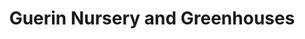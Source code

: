 ---
title: "Guerin Nursery and Greenhouses"
url: /granbury/guerin-nursery-and-greenhouses/
shop: garden centre
---